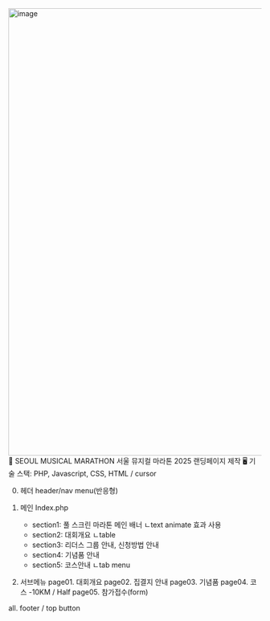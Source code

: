 <img width="1893" height="891" alt="image" src="https://github.com/user-attachments/assets/e1c129a0-fb86-4aca-ad0d-90c1d4cfe50a" />
🚩 SEOUL MUSICAL MARATHON 서울 뮤지컬 마라톤 2025 랜딩페이지 제작
🖥️ 기술 스택: PHP, Javascript, CSS, HTML / cursor

0. 헤더 header/nav menu(반응형)
1. 메인 Index.php
   - section1: 풀 스크린 마라톤 메인 배너
     ㄴtext animate 효과 사용 
   - section2: 대회개요
     ㄴtable
   - section3: 리더스 그룹 안내, 신청방법 안내
   - section4: 기념품 안내
   - section5: 코스안내
     ㄴtab menu

2. 서브메뉴
   page01. 대회개요
   page02. 집결지 안내
   page03. 기념품
   page04. 코스 -10KM / Half
   page05. 참가접수(form)
   
all. footer / top button



